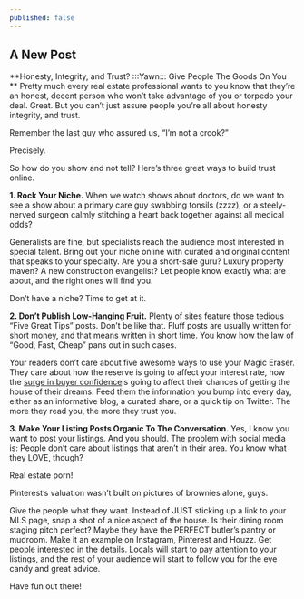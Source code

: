 ```yaml
---
published: false
---
```


## A New Post



**Honesty, Integrity, and Trust? :::Yawn::: Give People The Goods On You
**
Pretty much every real estate professional wants to you know that they’re an honest, decent person who won’t take advantage of you or torpedo your deal. Great. But you can’t just assure people you’re all about honesty integrity, and trust. 

Remember the last guy who assured us, “I’m not a crook?” 

Precisely.  

So how do you show and not tell? Here’s three great ways to build trust online.

**1. Rock Your Niche.** When we watch shows about doctors, do we want to see a show about a primary care guy swabbing tonsils (zzzz), or a steely-nerved surgeon calmly stitching a heart back together against all medical odds? 

Generalists are fine, but specialists reach the audience most interested in special talent. Bring out your niche online with curated and original content that speaks to your specialty. Are you a short-sale guru? Luxury property maven? A new construction evangelist? Let people know exactly what are about, and the right ones will find you.

Don’t have a niche? Time to get at it. 

**2. Don’t Publish Low-Hanging Fruit.** Plenty of sites feature those tedious “Five Great Tips” posts. Don’t be like that. Fluff posts are usually written for short money, and that means written in short time. You know how the law of “Good, Fast, Cheap” pans out in such cases.

Your readers don’t care about five awesome ways to use your Magic Eraser. They care about how the reserve is going to affect your interest rate, how the [surge in buyer confidence](http://www.zillow.com/blog/5-million-renters-plan-to-buy-171611/)is going to affect their chances of getting the house of their dreams. Feed them the information you bump into every day, either as an informative blog, a curated share, or a quick tip on Twitter. The more they read you, the more they trust you. 

**3. Make Your Listing Posts Organic To The Conversation.** Yes, I know you want to post your listings. And you should. The problem with social media is: People don’t care about listings that aren’t in their area. You know what they LOVE, though? 

Real estate porn! 

Pinterest’s valuation wasn’t built on pictures of brownies alone, guys.

Give the people what they want. Instead of JUST sticking up a link to your MLS page, snap a shot of a nice aspect of the house. Is their dining room staging pitch perfect? Maybe they have the PERFECT butler’s pantry or mudroom. Make it an example on Instagram, Pinterest and Houzz. Get people interested in the details. Locals will start to pay attention to your listings, and the rest of your audience will start to follow you for the eye candy and great advice. 

 Have fun out there! 


